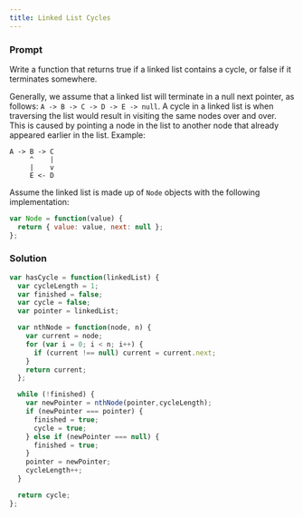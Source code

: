 ```yaml
---
title: Linked List Cycles
---
```


### Prompt

Write a function that returns true if a linked list contains a cycle, or false if it terminates somewhere.

Generally, we assume that a linked list will terminate in a null next pointer, as follows:
`A -> B -> C -> D -> E -> null`. A cycle in a linked list is when traversing the list would result in visiting the same nodes over and over. This is caused by pointing a node in the list to another node that already appeared earlier in the list. Example:

```
A -> B -> C
     ^    |
     |    v
     E <- D
```

Assume the linked list is made up of `Node` objects with the following implementation:

```js
var Node = function(value) {
  return { value: value, next: null };
};
```

### Solution

```js
var hasCycle = function(linkedList) {
  var cycleLength = 1;
  var finished = false;
  var cycle = false;
  var pointer = linkedList;

  var nthNode = function(node, n) {
    var current = node;
    for (var i = 0; i < n; i++) {
      if (current !== null) current = current.next;
    }
    return current;
  };

  while (!finished) {
    var newPointer = nthNode(pointer,cycleLength);
    if (newPointer === pointer) {
      finished = true;
      cycle = true;
    } else if (newPointer === null) {
      finished = true;
    }
    pointer = newPointer;
    cycleLength++;
  }

  return cycle;
};
```